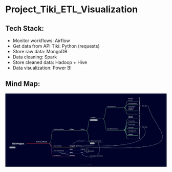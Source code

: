 # Project_Tiki_ETL_Visualization
## Tech Stack:
+ Monitor workflows: Airflow
+ Get data from API Tiki: Python (requests)
+ Store raw data: MongoDB
+ Data cleaning: Spark
+ Store cleaned data: Hadoop + Hive
+ Data visualization: Power BI
## Mind Map:
<p align = 'center'><img src="mindmap/Tiki_Project.png" alt="Italian Trulli"></p>

